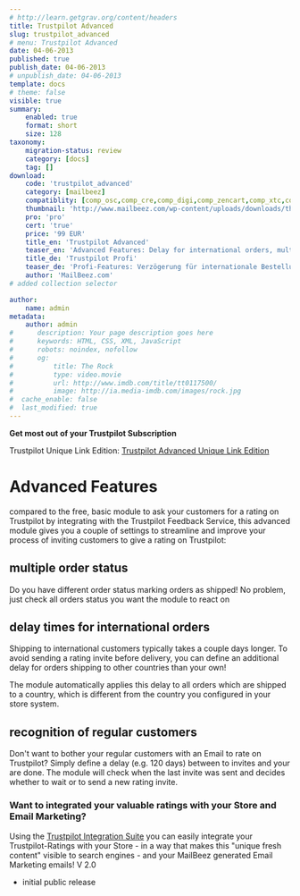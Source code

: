 ```yaml
---
# http://learn.getgrav.org/content/headers
title: Trustpilot Advanced
slug: trustpilot_advanced
# menu: Trustpilot Advanced
date: 04-06-2013
published: true
publish_date: 04-06-2013
# unpublish_date: 04-06-2013
template: docs
# theme: false
visible: true
summary:
    enabled: true
    format: short
    size: 128
taxonomy:
    migration-status: review
    category: [docs]
    tag: []
download:
    code: 'trustpilot_advanced'
    category: [mailbeez]
    compatiblity: [comp_osc,comp_cre,comp_digi,comp_zencart,comp_xtc,comp_gambio]
    thumbnail: 'http://www.mailbeez.com/wp-content/uploads/downloads/thumbnails/2013/06/top_64.png'
    pro: 'pro'
    cert: 'true'
    price: '99 EUR'
    title_en: 'Trustpilot Advanced'
    teaser_en: 'Advanced Features: Delay for international orders, multiple Order status, recognition of regular customers'
    title_de: 'Trustpilot Profi'
    teaser_de: 'Profi-Features: Verzögerung für internationale Bestellungen, Stammkunden-Erkennung und mehr'
    author: 'MailBeez.com'
# added collection selector

author:
    name: admin
metadata:
    author: admin
#      description: Your page description goes here
#      keywords: HTML, CSS, XML, JavaScript
#      robots: noindex, nofollow
#      og:
#          title: The Rock
#          type: video.movie
#          url: http://www.imdb.com/title/tt0117500/
#          image: http://ia.media-imdb.com/images/rock.jpg
#  cache_enable: false
#  last_modified: true
---
```


**Get most out of your Trustpilot Subscription**

Trustpilot Unique Link Edition: [Trustpilot Advanced Unique Link Edition](http://www.mailbeez.com/documentation/mailbeez/trustpilot_advanced_ul/)

# Advanced Features

compared to the free, basic module to ask your customers for a rating on Trustpilot by integrating with the Trustpilot Feedback Service, this advanced module gives you a couple of settings to streamline and improve your process of inviting customers to give a rating on Trustpilot:

## multiple order status

Do you have different order status marking orders as shipped! No problem, just check all orders status you want the module to react on

## delay times for international orders

Shipping to international customers typically takes a couple days longer. To avoid sending a rating invite before delivery, you can define an additional delay for orders shipping to other countries than your own!

The module automatically applies this delay to all orders which are shipped to a country, which is different from the country you configured in your store system.

## recognition of regular customers

Don't want to bother your regular customers with an Email to rate on Trustpilot? Simply define a delay (e.g. 120 days) between to invites and your are done. The module will check when the last invite was sent and decides whether to wait or to send a new rating invite.

### Want to integrated your valuable ratings with your Store and Email Marketing?

Using the [Trustpilot Integration Suite](http://www.mailbeez.com/documentation/configbeez/config_trustpilot_rss_importer/) you can easily integrate your Trustpilot-Ratings with your Store - in a way that makes this "unique fresh content" visible to search engines - and your MailBeez generated Email Marketing emails!
V 2.0
- initial public release